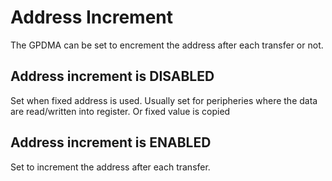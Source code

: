 # Address Increment

The GPDMA can be set to encrement the address after each transfer or not. 

## Address increment is DISABLED

Set when fixed address is used. Usually set for peripheries where the data are read/written into register. 
Or fixed value is copied

## Address increment is ENABLED

Set to increment the address after each transfer. 